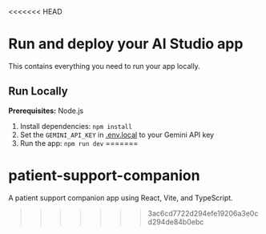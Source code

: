 <<<<<<< HEAD
# Run and deploy your AI Studio app

This contains everything you need to run your app locally.

## Run Locally

**Prerequisites:**  Node.js


1. Install dependencies:
   `npm install`
2. Set the `GEMINI_API_KEY` in [.env.local](.env.local) to your Gemini API key
3. Run the app:
   `npm run dev`
=======
# patient-support-companion
A patient support companion app using React, Vite, and TypeScript.
>>>>>>> 3ac6cd7722d294efe19206a3e0cd294de84b0ebc
